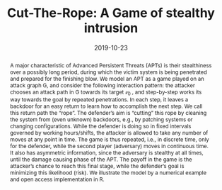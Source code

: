 ---
title: "Cut-The-Rope: A Game of stealthy intrusion"
abstract: "A major characteristic of Advanced Persistent Threats (APTs) is their stealthiness over a possibly long period, during which the victim system is being penetrated and prepared for the finishing blow. We model an APT as a game played on an attack graph G, and consider the following interaction pattern: the attacker chooses an attack path in G towards its target $𝑣_0$ , and step-by-step works its way towards the goal by repeated penetrations. In each step, it leaves a backdoor for an easy return to learn how to accomplish the next step. We call this return path the “rope”. The defender’s aim is “cutting” this rope by cleaning the system from (even unknown) backdoors, e.g., by patching systems or changing configurations. While the defender is doing so in fixed intervals governed by working hours/shifts, the attacker is allowed to take any number of moves at any point in time. The game is thus repeated, i.e., in discrete time, only for the defender, while the second player (adversary) moves in continuous time. It also has asymmetric information, since the adversary is stealthy at all times, until the damage causing phase of the APT. The payoff in the game is the attacker’s chance to reach this final stage, while the defender’s goal is minimizing this likelihood (risk). We illustrate the model by a numerical example and open access implementation in R."
collection: publications
permalink: /publication/rass2019cut
date: 2019-10-23
venue: '10th Conference on Decision and Game Theory for Security'
paperurl: '/files/pdf/papers/rass2019cut.pdf'
slidesurl: '/files/pdf/slides/rass2019cut-slides.pdf'
code: 'https://www.syssec.at/en/publikationen/description/cuttherope'
link: 'https://link.springer.com/chapter/10.1007/978-3-030-32430-8_24'
citation: 'Stefan Rass, Sandra Konig, Emmanouil Panaousis (2019). 
  &quot;Cut-The-Rope: A Game of stealthy intrusion.&quot;
  <i>10th Conference on Decision and Game Theory for Security (Gamesec)</i>.'
---